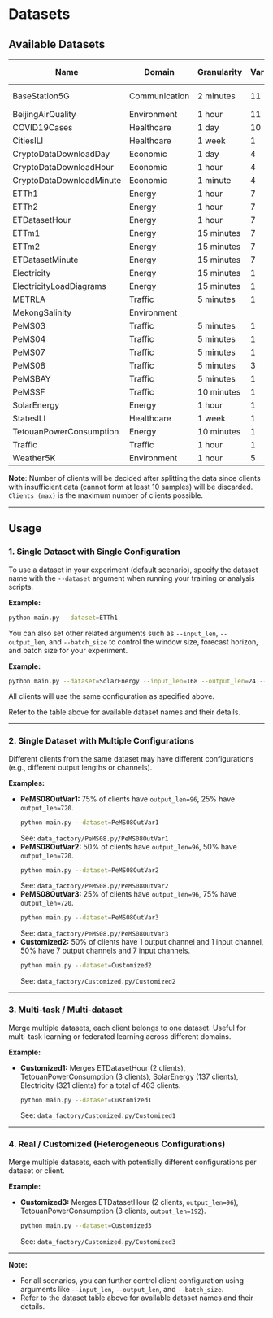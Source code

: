 # Datasets

## Available Datasets

| Name                     | Domain        | Granularity  | Variates | Clients (max) | Samples      | 
|--------------------------|---------------|--------------|----------|---------------|--------------|
| BaseStation5G            | Communication | 2 minutes    | 11       | 3             | 4_192-15_927 |
| BeijingAirQuality        | Environment   | 1 hour       | 11       | 12            |              |
| COVID19Cases             | Healthcare    | 1 day        | 10       | 55            |              |
| CitiesILI                | Healthcare    | 1 week       | 1        | 122           |              |
| CryptoDataDownloadDay    | Economic      | 1 day        | 4        |               |              |
| CryptoDataDownloadHour   | Economic      | 1 hour       | 4        |               |              |
| CryptoDataDownloadMinute | Economic      | 1 minute     | 4        |               |              |
| ETTh1                    | Energy        | 1 hour       | 7        | 1             | 14_400       | 
| ETTh2                    | Energy        | 1 hour       | 7        | 1             | 14_400       | 
| ETDatasetHour            | Energy        | 1 hour       | 7        | 2             | 14_400       | 
| ETTm1                    | Energy        | 15 minutes   | 7        | 1             | 57_600       |
| ETTm2                    | Energy        | 15 minutes   | 7        | 1             | 57_600       |
| ETDatasetMinute          | Energy        | 15 minutes   | 7        | 2             | 57_600       |
| Electricity              | Energy        | 15 minutes   | 1        | 321           | 26_304       |
| ElectricityLoadDiagrams  | Energy        | 15 minutes   | 1        | 370           | 140_256      |
| METRLA                   | Traffic       | 5 minutes    | 1        | 207           | 34_272       |
| MekongSalinity           | Environment   |              |          |               |              |
| PeMS03                   | Traffic       | 5 minutes    | 1        | 358           | 26_208       |
| PeMS04                   | Traffic       | 5 minutes    | 1        | 307           | 16_992       |
| PeMS07                   | Traffic       | 5 minutes    | 1        | 883           | 28_224       |
| PeMS08                   | Traffic       | 5 minutes    | 3        | 170           | 17_856       |
| PeMSBAY                  | Traffic       | 5 minutes    | 1        | 325           | 52_116       |
| PeMSSF                   | Traffic       | 10 minutes   | 1        | 963           | 63_345       |
| SolarEnergy              | Energy        | 1 hour       | 1        | 137           | 52_560       |
| StatesILI                | Healthcare    | 1 week       | 1        | 37            |              |
| TetouanPowerConsumption  | Energy        | 10 minutes   | 1        | 3             | 52_416       |
| Traffic                  | Traffic       | 1 hour       | 1        | 862           | 17_544       |
| Weather5K                | Environment   | 1 hour       | 5        | 5_672         |              |

**Note**: Number of clients will be decided after splitting the data since clients with insufficient data (cannot form at least 10 samples) will be discarded. `Clients (max)` is the maximum number of clients possible.

---

## Usage
### 1. Single Dataset with Single Configuration

To use a dataset in your experiment (default scenario), specify the dataset name with the `--dataset` argument when running your training or analysis scripts.

**Example:**

```bash
python main.py --dataset=ETTh1
```

You can also set other related arguments such as `--input_len`, `--output_len`, and `--batch_size` to control the window size, forecast horizon, and batch size for your experiment.

**Example:**

```bash
python main.py --dataset=SolarEnergy --input_len=168 --output_len=24 --batch_size=64
```

All clients will use the same configuration as specified above.

Refer to the table above for available dataset names and their details.

---

### 2. Single Dataset with Multiple Configurations
Different clients from the same dataset may have different configurations (e.g., different output lengths or channels).  

**Examples:**
  - **PeMS08OutVar1:** 75% of clients have `output_len=96`, 25% have `output_len=720`.  
    ```bash
    python main.py --dataset=PeMS08OutVar1
    ```
    See: `data_factory/PeMS08.py/PeMS08OutVar1`
  - **PeMS08OutVar2:** 50% of clients have `output_len=96`, 50% have `output_len=720`.  
    ```bash
    python main.py --dataset=PeMS08OutVar2
    ```
    See: `data_factory/PeMS08.py/PeMS08OutVar2`
  - **PeMS08OutVar3:** 25% of clients have `output_len=96`, 75% have `output_len=720`.  
    ```bash
    python main.py --dataset=PeMS08OutVar3
    ```
    See: `data_factory/PeMS08.py/PeMS08OutVar3`
  - **Customized2:** 50% of clients have 1 output channel and 1 input channel, 50% have 7 output channels and 7 input channels.  
    ```bash
    python main.py --dataset=Customized2
    ```
    See: `data_factory/Customized.py/Customized2`

---

### 3. Multi-task / Multi-dataset
Merge multiple datasets, each client belongs to one dataset. Useful for multi-task learning or federated learning across different domains.

**Example:**  
  - **Customized1:** Merges ETDatasetHour (2 clients), TetouanPowerConsumption (3 clients), SolarEnergy (137 clients), Electricity (321 clients) for a total of 463 clients.
    ```bash
    python main.py --dataset=Customized1
    ```
    See: `data_factory/Customized.py/Customized1`

---

### 4. Real / Customized (Heterogeneous Configurations)
Merge multiple datasets, each with potentially different configurations per dataset or client.  

**Example:**  
  - **Customized3:** Merges ETDatasetHour (2 clients, `output_len=96`), TetouanPowerConsumption (3 clients, `output_len=192`).
    ```bash
    python main.py --dataset=Customized3
    ```
    See: `data_factory/Customized.py/Customized3`

---

**Note:**  
- For all scenarios, you can further control client configuration using arguments like `--input_len`, `--output_len`, and `--batch_size`.
- Refer to the dataset table above for available dataset names and their details.